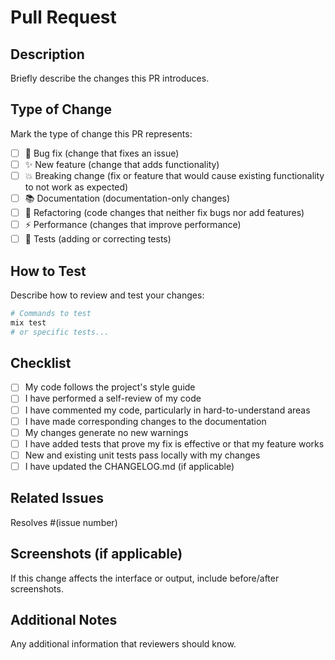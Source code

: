 # Pull Request

## Description

Briefly describe the changes this PR introduces.

## Type of Change

Mark the type of change this PR represents:

- [ ] 🐛 Bug fix (change that fixes an issue)
- [ ] ✨ New feature (change that adds functionality)
- [ ] 💥 Breaking change (fix or feature that would cause existing functionality to not work as expected)
- [ ] 📚 Documentation (documentation-only changes)
- [ ] 🧹 Refactoring (code changes that neither fix bugs nor add features)
- [ ] ⚡ Performance (changes that improve performance)
- [ ] 🧪 Tests (adding or correcting tests)

## How to Test

Describe how to review and test your changes:

```bash
# Commands to test
mix test
# or specific tests...
```

## Checklist

- [ ] My code follows the project's style guide
- [ ] I have performed a self-review of my code
- [ ] I have commented my code, particularly in hard-to-understand areas
- [ ] I have made corresponding changes to the documentation
- [ ] My changes generate no new warnings
- [ ] I have added tests that prove my fix is effective or that my feature works
- [ ] New and existing unit tests pass locally with my changes
- [ ] I have updated the CHANGELOG.md (if applicable)

## Related Issues

Resolves #(issue number)

## Screenshots (if applicable)

If this change affects the interface or output, include before/after screenshots.

## Additional Notes

Any additional information that reviewers should know.
